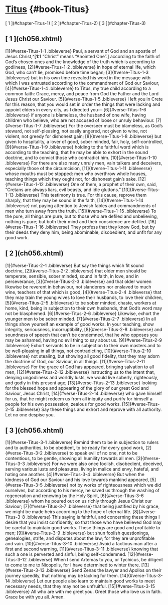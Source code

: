 # [Titus](ch001.xhtml) {#book-Titus}

<div id="chapterlinks-Titus" class="chapterlinks">[&nbsp;1&nbsp;](#chapter-Titus-1) [&nbsp;2&nbsp;](#chapter-Titus-2) [&nbsp;3&nbsp;](#chapter-Titus-3) </div>

<h2 class="chaptertitle">[&nbsp;1&nbsp;](ch056.xhtml)<span><span id="chapter-Titus-1"></span></span></h2>
 
[1]{#verse-Titus-1-1 .bibleverse} Paul, a servant of God and an apostle of Jesus Christ,^[**1:1** “Christ” means “Anointed One”.] according to the faith of God’s chosen ones and the knowledge of the truth which is according to godliness, [2]{#verse-Titus-1-2 .bibleverse} in hope of eternal life, which God, who can’t lie, promised before time began; [3]{#verse-Titus-1-3 .bibleverse} but in his own time revealed his word in the message with which I was entrusted according to the commandment of God our Saviour, [4]{#verse-Titus-1-4 .bibleverse} to Titus, my true child according to a common faith: Grace, mercy, and peace from God the Father and the Lord Jesus Christ our Saviour.
[5]{#verse-Titus-1-5 .bibleverse} I left you in Crete for this reason, that you would set in order the things that were lacking and appoint elders in every city, as I directed you— [6]{#verse-Titus-1-6 .bibleverse} if anyone is blameless, the husband of one wife, having children who believe, who are not accused of loose or unruly behaviour. [7]{#verse-Titus-1-7 .bibleverse} For the overseer must be blameless, as God’s steward, not self-pleasing, not easily angered, not given to wine, not violent, not greedy for dishonest gain; [8]{#verse-Titus-1-8 .bibleverse} but given to hospitality, a lover of good, sober minded, fair, holy, self-controlled, [9]{#verse-Titus-1-9 .bibleverse} holding to the faithful word which is according to the teaching, that he may be able to exhort in the sound doctrine, and to convict those who contradict him.
[10]{#verse-Titus-1-10 .bibleverse} For there are also many unruly men, vain talkers and deceivers, especially those of the circumcision, [11]{#verse-Titus-1-11 .bibleverse} whose mouths must be stopped: men who overthrow whole houses, teaching things which they ought not, for dishonest gain’s sake. [12]{#verse-Titus-1-12 .bibleverse} One of them, a prophet of their own, said, “Cretans are always liars, evil beasts, and idle gluttons.” [13]{#verse-Titus-1-13 .bibleverse} This testimony is true. For this cause, reprove them sharply, that they may be sound in the faith, [14]{#verse-Titus-1-14 .bibleverse} not paying attention to Jewish fables and commandments of men who turn away from the truth. [15]{#verse-Titus-1-15 .bibleverse} To the pure, all things are pure, but to those who are defiled and unbelieving, nothing is pure; but both their mind and their conscience are defiled. [16]{#verse-Titus-1-16 .bibleverse} They profess that they know God, but by their deeds they deny him, being abominable, disobedient, and unfit for any good work. 

<h2 class="chaptertitle">[&nbsp;2&nbsp;](ch056.xhtml)<span><span id="chapter-Titus-2"></span></span></h2>
 
[1]{#verse-Titus-2-1 .bibleverse} But say the things which fit sound doctrine, [2]{#verse-Titus-2-2 .bibleverse} that older men should be temperate, sensible, sober minded, sound in faith, in love, and in perseverance, [3]{#verse-Titus-2-3 .bibleverse} and that older women likewise be reverent in behaviour, not slanderers nor enslaved to much wine, teachers of that which is good, [4]{#verse-Titus-2-4 .bibleverse} that they may train the young wives to love their husbands, to love their children, [5]{#verse-Titus-2-5 .bibleverse} to be sober minded, chaste, workers at home, kind, being in subjection to their own husbands, that God’s word may not be blasphemed. [6]{#verse-Titus-2-6 .bibleverse} Likewise, exhort the younger men to be sober minded. [7]{#verse-Titus-2-7 .bibleverse} In all things show yourself an example of good works. In your teaching, show integrity, seriousness, incorruptibility, [8]{#verse-Titus-2-8 .bibleverse} and soundness of speech that can’t be condemned, that he who opposes you may be ashamed, having no evil thing to say about us. [9]{#verse-Titus-2-9 .bibleverse} Exhort servants to be in subjection to their own masters and to be well-pleasing in all things, not contradicting, [10]{#verse-Titus-2-10 .bibleverse} not stealing, but showing all good fidelity, that they may adorn the doctrine of God, our Saviour, in all things.
[11]{#verse-Titus-2-11 .bibleverse} For the grace of God has appeared, bringing salvation to all men, [12]{#verse-Titus-2-12 .bibleverse} instructing us to the intent that, denying ungodliness and worldly lusts, we would live soberly, righteously, and godly in this present age; [13]{#verse-Titus-2-13 .bibleverse} looking for the blessed hope and appearing of the glory of our great God and Saviour, Jesus Christ, [14]{#verse-Titus-2-14 .bibleverse} who gave himself for us, that he might redeem us from all iniquity and purify for himself a people for his own possession, zealous for good works. [15]{#verse-Titus-2-15 .bibleverse} Say these things and exhort and reprove with all authority. Let no one despise you. 

<h2 class="chaptertitle">[&nbsp;3&nbsp;](ch056.xhtml)<span><span id="chapter-Titus-3"></span></span></h2>
 
[1]{#verse-Titus-3-1 .bibleverse} Remind them to be in subjection to rulers and to authorities, to be obedient, to be ready for every good work, [2]{#verse-Titus-3-2 .bibleverse} to speak evil of no one, not to be contentious, to be gentle, showing all humility towards all men. [3]{#verse-Titus-3-3 .bibleverse} For we were also once foolish, disobedient, deceived, serving various lusts and pleasures, living in malice and envy, hateful, and hating one another. [4]{#verse-Titus-3-4 .bibleverse} But when the kindness of God our Saviour and his love towards mankind appeared, [5]{#verse-Titus-3-5 .bibleverse} not by works of righteousness which we did ourselves, but according to his mercy, he saved us through the washing of regeneration and renewing by the Holy Spirit, [6]{#verse-Titus-3-6 .bibleverse} whom he poured out on us richly through Jesus Christ our Saviour; [7]{#verse-Titus-3-7 .bibleverse} that being justified by his grace, we might be made heirs according to the hope of eternal life.
[8]{#verse-Titus-3-8 .bibleverse} This saying is faithful, and concerning these things I desire that you insist confidently, so that those who have believed God may be careful to maintain good works. These things are good and profitable to men; [9]{#verse-Titus-3-9 .bibleverse} but shun foolish questionings, genealogies, strife, and disputes about the law; for they are unprofitable and vain. [10]{#verse-Titus-3-10 .bibleverse} Avoid a factious man after a first and second warning, [11]{#verse-Titus-3-11 .bibleverse} knowing that such a one is perverted and sinful, being self-condemned.
[12]{#verse-Titus-3-12 .bibleverse} When I send Artemas to you, or Tychicus, be diligent to come to me to Nicopolis, for I have determined to winter there. [13]{#verse-Titus-3-13 .bibleverse} Send Zenas the lawyer and Apollos on their journey speedily, that nothing may be lacking for them. [14]{#verse-Titus-3-14 .bibleverse} Let our people also learn to maintain good works to meet necessary needs, that they may not be unfruitful. [15]{#verse-Titus-3-15 .bibleverse} All who are with me greet you. Greet those who love us in faith. Grace be with you all. Amen. 